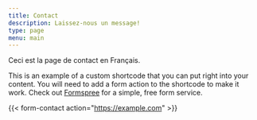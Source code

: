 ```yaml
---
title: Contact
description: Laissez-nous un message!
type: page
menu: main
---
```


Ceci est la page de contact en Français.

This is an example of a custom shortcode that you can put right into your content. You will need to add a form action to the shortcode to make it work. Check out [Formspree](https://formspree.io/) for a simple, free form service.

{{< form-contact action="https://example.com"  >}}
